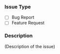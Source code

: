### Issue Type

- [ ] Bug Report
- [ ] Feature Request

### Description

(Description of the issue)
